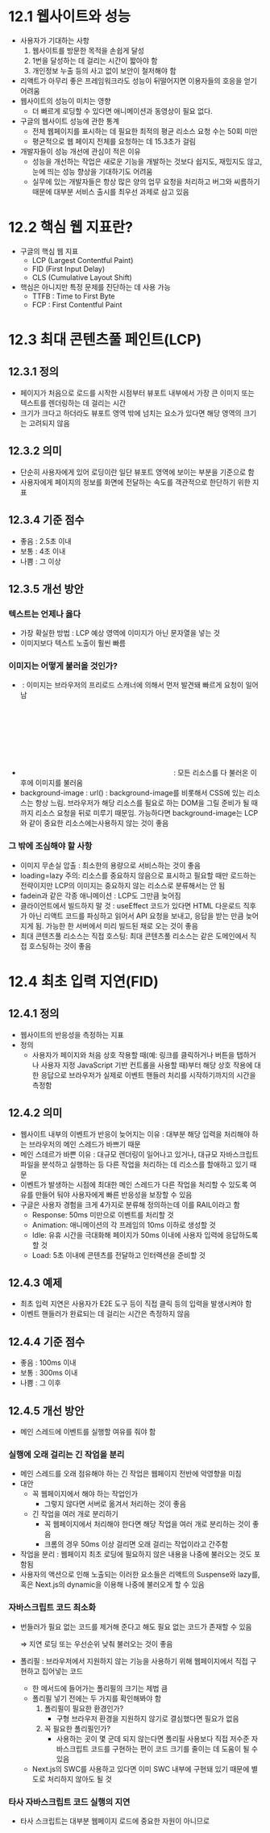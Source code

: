 # 12.1 웹사이트와 성능

- 사용자가 기대하는 사항
    1. 웹사이트를 방문한 목적을 손쉽게 달성
    2. 1번을 달성하는 데 걸리는 시간이 짧아야 함
    3. 개인정보 누출 등의 사고 없이 보안이 철저해야 함
- 리액트가 아무리 좋은 프레임워크라도 성능이 뒤떨어지면 이용자들의 호응을 얻기 어려움
- 웹사이트의 성능이 미치는 영향
    - 더 빠르게 로딩할 수 있다면 애니메이션과 동영상이 필요 없다.
- 구글의 웹사이트 성능에 관한 통계
    - 전체 웹페이지를 표시하는 데 필요한 최적의 평균 리소스 요청 수는 50회 미만
    - 평균적으로 웹 페이지 전체를 요청하는 데 15.3초가 걸림
- 개발자들이 성능 개선에 관심이 적은 이유
    - 성능을 개선하는 작업은 새로운 기능을 개발하는 것보다 쉽지도, 재밌지도 않고, 눈에 띄는 성능 향상을 기대하기도 어려움
    - 실무에 있는 개발자들은 항상 많은 양의 업무 요청을 처리하고 버그와 씨름하기 때문에 대부분 서비스 출시를 최우선 과제로 삼고 있음

# 12.2 핵심 웹 지표란?

- 구글의 핵심 웹 지표
    - LCP (Largest Contentful Paint)
    - FID (First Input Delay)
    - CLS (Cumulative Layout Shift)
- 핵심은 아니지만 특정 문제를 진단하는 데 사용 가능
    - TTFB : Time to First Byte
    - FCP : First Contentful Paint

# 12.3 최대 콘텐츠풀 페인트(LCP)

## 12.3.1 정의

- 페이지가 처음으로 로드를 시작한 시점부터 뷰포트 내부에서 가장 큰 이미지 또는 텍스트를 렌더링하는 데 걸리는 시간
- 크기가 크다고 하더라도 뷰포트 영역 밖에 넘치는 요소가 있다면 해당 영역의 크기는 고려되지 않음

## 12.3.2 의미

- 단순히 사용자에게 있어 로딩이란 일단 뷰포트 영역에 보이는 부분을 기준으로 함
- 사용자에게 페이지의 정보를 화면에 전달하는 속도를 객관적으로 한단하기 위한 지표

## 12.3.4 기준 점수

- 좋음 : 2.5초 이내
- 보통 : 4초 이내
- 나쁨 : 그 이상

## 12.3.5 개선 방안

### 텍스트는 언제나 옳다

- 가장 확실한 방법 : LCP 예상 영역에 이미지가 아닌 문자열을 넣는 것
- 이미지보다 텍스트 노출이 훨씬 빠름

### 이미지는 어떻게 불러올 것인가?

- <img> : 이미지는 브라우저의 프리로드 스캐너에 의해서 먼저 발견돼 빠르게 요청이 일어남
- <svg> 내부의 <img> : 모든 리소스를 다 불러온 이후에 이미지를 불러옴
- background-image : url() : background-image를 비롯해서 CSS에 있는 리소스는 항상 느림. 브라우저가 해당 리소스를 필요로 하는 DOM을 그릴 준비가 될 때까지 리소스 요청을 뒤로 미루기 때문임. 가능하다면 background-image는 LCP와 같이 중요한 리소스에는사용하지 않는 것이 좋음

### 그 밖에 조심해야 할 사항

- 이미지 무손실 압출 : 최소한의 용량으로 서비스하는 것이 좋음
- loading=lazy 주의: 리소스를 중요하지 않음으로 표시하고 필요할 때만 로드하는 전략이지만 LCP의 이미지는 중요하지 않는 리소스로 분류해서는 안 됨
- fadein과 같은 각종 애니메이션 : LCP도 그만큼 늦어짐
- 클라이언트에서 빌드하지 말 것 : useEffect 코드가 있다면 HTML 다운로드 직후가 아닌 리액트 코드를 파싱하고 읽어서 API 요청을 보내고, 응답을 받는 만큼 늦어지게 됨. 가능한 한 서버에서 미리 빌드된 채로 오는 것이 좋음
- 최대 콘텐츠풀 리소스는 직접 호스팅: 최대 콘텐츠풀 리소스는 같은 도메인에서 직접 호스팅하는 것이 좋음

# 12.4 최초 입력 지연(FID)

## 12.4.1 정의

- 웹사이트의 반응성을 측정하는 지표
- 정의
  - 사용자가 페이지와 처음 상호 작용할 때(예: 링크를 클릭하거나 버튼을 탭하거나 사용자 지정 JavaScript 기반 컨트롤을 사용할 때)부터 해당 상호 작용에 대한 응답으로 브라우저가 실제로 이벤트 핸들러 처리를 시작하기까지의 시간을 측정함
    

## 12.4.2 의미

- 웹사이트 내부의 이벤트가 반응이 늦어지는 이유 : 대부분 해당 입력을 처리해야 하는 브라우저의 메인 스레드가 바쁘기 때문
- 메인 스데르가 바쁜 이유 : 대규모 렌더링이 일어나고 있거나, 대규모 자바스크립트 파일을 분석하고 실행하는 등 다른 작업을 처리하는 데 리소스를 할애하고 있기 때문
- 이벤트가 발생하는 시점에 최대한 메인 스레드가 다른 작업을 처리할 수 있도록 여유를 만들어 둬야 사용자에게 빠른 반응성을 보장할 수 있음
- 구글은 사용자 경험을 크게 4가지로 분류해 정의하는데 이를 RAIL이라고 함
    - Response: 50ms 미만으로 이벤트를 처리할 것
    - Animation: 애니메이션의 각 프레임의 10ms 이하로 생성할 것
    - Idle: 유휴 시간을 극대화해 페이지가 50ms 이내에 사용자 입력에 응답하도록 할 것
    - Load: 5초 이내에 콘텐츠를 전달하고 인터랙션을 준비할 것

## 12.4.3 예제

- 최초 입력 지연은 사용자가 E2E 도구 등이 직접 클릭 등의 입력을 발생시켜야 함
- 이벤트 핸들러가 완료되는 데 걸리는 시간은 측정하지 않음

## 12.4.4 기준 점수

- 좋음 : 100ms 이내
- 보통 : 300ms 이내
- 나쁨 : 그 이후

## 12.4.5 개선 방안

- 메인 스레드에 이벤트를 실행할 여유를 줘야 함

### 실행에 오래 걸리는 긴 작업을 분리

- 메인 스레드를 오래 점유해야 하는 긴 작업은 웹페이지 전반에 악영향을 미침
- 대안
    - 꼭 웹페이지에서 해야 하는 작업인가
        - 그렇지 않다면 서버로 옮겨서 처리하는 것이 좋음
    - 긴 작업을 여러 개로 분리하기
        - 꼭 웹페이지에서 처리해야 한다면 해당 작업을 여러 개로 분리하는 것이 좋음
        - 크롬의 경우 50ms 이상 걸리면 오래 걸리는 작업이라고 간주함
- 작업을 분리 : 웹페이지 최초 로딩에 필요하지 않은 내용을 나중에 불러오는 것도 포함됨
- 사용자의 액션으로 인해 노출되는 이러한 요소들은 리액트의 Suspense와 lazy를, 혹은 Next.js의 dynamic을 이용해 나중에 불러오게 할 수 있음

### 자바스크립트 코드 최소화

- 번들러가 필요 없는 코드를 제거해 준다고 해도 필요 없는 코드가 존재할 수 있음
    
    ⇒ 지연 로딩 또는 우선순위 낮춰 불러오는 것이 좋음
    
- 폴리필 : 브라우저에서 지원하지 않는 기능을 사용하기 위해 웹페이지에서 직접 구현하고 집어넣는 코드
    - 한 메서드에 들어가는 폴리필의 크기는 제법 큼
    - 폴리필 넣기 전에는 두 가지를 확인해봐야 함
        1. 폴리필이 필요한 환경인가?
            - 구형 브라우저 환경을 지원하지 않기로 결심했다면 필요가 없음
        2. 꼭 필요한 폴리필인가?
            - 사용하는 곳이 몇 군데 되지 않는다면 폴리필 사용보다 직접 저수준 자바스크립트 코드를 구현하는 편이 코드 크기를 줄이는 데 도움이 될 수 있음
    - Next.js의 SWC를 사용하고 있다면 이미 SWC 내부에 구현돼 있기 때문에 별도로 처리하지 않아도 될 것

### 타사 자바스크립트 코드 실행의 지연

- 타사 스크립트는 대부분 웹페이지 로드에 중요한 자원이 아니므로 <script>의 async와 defer를 이용해 지연 불러오기를 하는 것이 좋음
    - `defer`
        - 해당 스크립트를 다른 리소스와 함께 병렬로 다운로드
        - 다운로드 중에도 HTML 파싱 등의 메인 스레드 작업은 멈추지 않음
        - 이 스크립트의 실행은 페이지가 완전히 로딩된 이후에 맨 마지막에 실행됨
    - `async`
        - 해당 스크립트를 다른 리소스와 함께 병렬로 다운로드
        - async 리소스의 다운로드가 완료되어 버리면 다른 리소스의 다운로드가 완료되는 것을 기다리지 않고 바로 실행함
        - async 리소스의 실행 순서는 다운로드가 완료된 순서대로 실행됨
    - `둘 다 없는 경우`
        - script를 만나는 순간 다운로드가 우선됨
        - 다운로드가 완료되면 코드 실행이 우선됨
        - 다른 작업은 다운로드와 실행이 끝날 때까지 미뤄짐
    - 스크립트는 async, defer로 갈수록 실행은 뒤로 미뤄지지만 성능은 좋아짐. 타사 자바스크립트는 가능하면 async를, 더 가능하다면 defer로 지연하는 것이 좋음
    - 뷰포트 위치에 따라 불러와야 하는 컴포넌트라면 Intersection Observer를 이용해 뷰포트에 들어오는 시점에 불러오는 것이 좋음

# 12.5 누적 레이아웃 이동(CLS)

## 12.5.1 정의

- 로딩이 끝난 줄 알고 무언가를 클릭하려고 했는데 다른 요소가 로딩되면서 원래 클릭하려고 했던 요소를 클릭하지 못해 당황하기도 함
- CLS : 페이지의 생명주기 동안 발생하는 모든 예기치 않은 이동에 대한 지표를 계산하는 것

## 12.5.2 의미

- 과거의 웹사이트는 제한적인 트래픽과 리소스로 인해 제공하는 정보가 굉장히 한정적임
- 최초 렌더링 이후에 실행되는 useEffect가 많을수록, 그리고 이 useEffect가 렌더링에 영향을 미칠수록 이 누적 레이아웃 이동에 좋지 못한 점수를 받을 가능성이 커짐
- 뷰포트 내부의 요소에 대해서만 측정

## 12.5.3 예제

- 로딩 상태임을 보여주는 스켈레톤 UI가 페이지 레이아웃을 고정시켜 CLS에 도움을 줌
- 미리 노출이 예상되는 부분을 HTML로 자리 잡아 두는 것이 CLS 지표에 큰 도움이 됨
- 사용자는 로딩이 어느 정도 있더라도 콘텐츠가 어떠한 방식으로 렌더링될지 안정적으로 예측할 수 있으며, 뷰포트 내부에서 큰 이동이나 불편을 겪지 않고도 원하는 콘텐츠를 볼 수 있음

## 12.5.4 기준 점수

- 좋음 : 0.1 이하
- 보통 : 0.25 이하
- 나쁨 : 그 외

## 12.5.5 개선 방안

### 삽입이 예상되는 요소를 위한 추가적인 공간 확보

- 미리 무언가가 동적으로 뜰 것으로 예상되는 공간을 미리 확보해 두는 것도 좋은 방법
- 가장 좋은 방법은 SSR

### 폰트 로딩 최적화

- 폰트 또한 레이아웃 이동을 일으키는 원인 중 하나
- 폰트로 인해 발생할 수 있는 문제
    - `FOUT(flash of unstyled text)`
        - HTML 문서에서 지정한 폰트가 보이지 않고 대체 기본 폰트로 보이고 있다가 뒤늦게 폰트가 적용되는 현상
    - `FOIT(flash of invisible text)`
        - HTML 문서에서 지정한 폰트가 보이지 않고, 기본 폰트도 없어서 텍스트가 없는 채로 있다가 뒤늦게 폰트가 로딩되면서 페이지에 렌더링되는 현상
- 유념해야할 점
    - <link>dml preload 사용
    - font-family: optionl
        - 폰트 불러올 수 있는 방법 5가지 : auto, block, swap, fallback, optional

### 적절한 이미지 크기 설정

- height: auto
    - 이미지의 높이를 명확하게 알지 못해 레이아웃 이동이 크게 발생함
- width, height 지정
    - 브라우저가 이미지 로딩 전에 적절한 가로세로 비율을 계산해 이미지가 표시되는 만큼 면적을 할당해 둠
    - aspect-ratio 속성 덕분에, 브라우저의 user agent stylesheet에 포함돼 있으며, 이미지의 가로세로 비율을 자동으로 맞춰주는 역할을 함

## 12.5.6 핵심 웹 지표는 아니지만 성능 확인에 중요한 지표들

### 최초 바이트까지의 시간(Time To First Byte, TTFB)

- 최초의 응답이 오는 바이트까지가 얼마나 걸리는지를 측정하는 지표
- 개선 시 고려할 사항
    - SSR을 수행하고 있다면
        - 로직을 최적화해 페이지를 최대한 빨리 준비시켜야 함
    - 주 방문객의 국적을 파악해 최대한 해당 국적과 가깝게 서버를 위치시키는 것이 좋음

### 최초 콘텐츠풀 페인트(First Contentful Paint, FCP)

- 페이지가 로드되기 시작한 시점부터 페이지 콘텐츠의 일부가 화면에 렌더링될 때까지의 시간을 측정함
- 최초 콘텐츠풀 페인트 개선 시 고려 사항
    - TTFB 개선
    - 렌더링을 가로막는 리소스 최소화
    - Above the Fold에 대한 최적화
    - 페이지 리다이렉트 최소화
    - DOM 크기 최소화

# 12.6 정리

- 3가지 주요 지표와 추가 2가지 지표 정도만 살펴보면 좋은 사용자 경험 제공 가능
